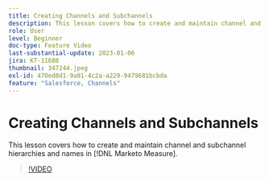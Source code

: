 ```yaml
---
title: Creating Channels and Subchannels
description: This lesson covers how to create and maintain channel and subchannel hierarchies and names in [!DNL Marketo Measure].
role: User
level: Beginner
doc-type: Feature Video
last-substantial-update: 2023-01-06
jira: KT-11688
thumbnail: 347244.jpeg
exl-id: 470ed8d1-9a01-4c2a-a229-9479681bcbda
feature: "Salesforce, Channels"
---
```

# Creating Channels and Subchannels

This lesson covers how to create and maintain channel and subchannel hierarchies and names in [!DNL Marketo Measure].

>[!VIDEO](https://video.tv.adobe.com/v/347244/?quality=12&learn=on)
